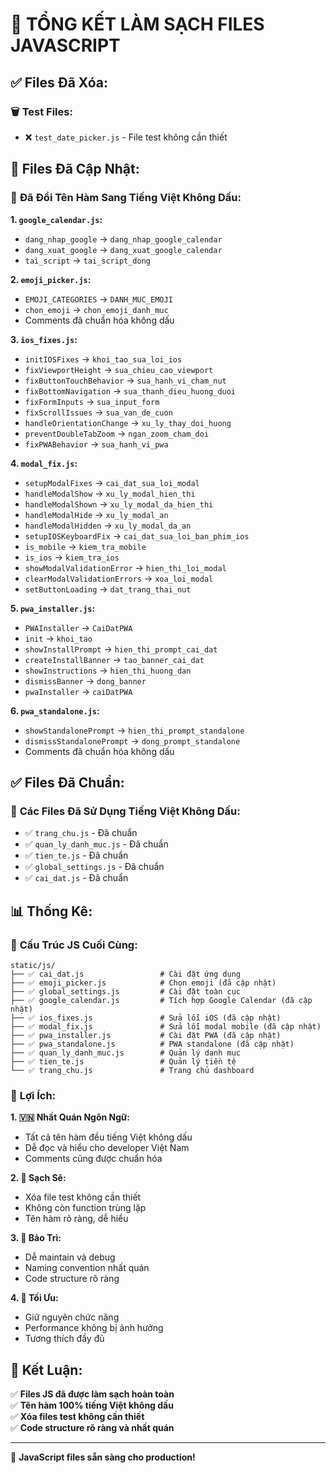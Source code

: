 # 🧹 **TỔNG KẾT LÀM SẠCH FILES JAVASCRIPT**

## ✅ **Files Đã Xóa:**

### 🗑️ **Test Files:**
- ❌ `test_date_picker.js` - File test không cần thiết

## 🔄 **Files Đã Cập Nhật:**

### 📝 **Đã Đổi Tên Hàm Sang Tiếng Việt Không Dấu:**

**1. `google_calendar.js`:**
- `dang_nhap_google` → `dang_nhap_google_calendar`
- `dang_xuat_google` → `dang_xuat_google_calendar`
- `tai_script` → `tai_script_dong`

**2. `emoji_picker.js`:**
- `EMOJI_CATEGORIES` → `DANH_MUC_EMOJI`
- `chon_emoji` → `chon_emoji_danh_muc`
- Comments đã chuẩn hóa không dấu

**3. `ios_fixes.js`:**
- `initIOSFixes` → `khoi_tao_sua_loi_ios`
- `fixViewportHeight` → `sua_chieu_cao_viewport`
- `fixButtonTouchBehavior` → `sua_hanh_vi_cham_nut`
- `fixBottomNavigation` → `sua_thanh_dieu_huong_duoi`
- `fixFormInputs` → `sua_input_form`
- `fixScrollIssues` → `sua_van_de_cuon`
- `handleOrientationChange` → `xu_ly_thay_doi_huong`
- `preventDoubleTabZoom` → `ngan_zoom_cham_doi`
- `fixPWABehavior` → `sua_hanh_vi_pwa`

**4. `modal_fix.js`:**
- `setupModalFixes` → `cai_dat_sua_loi_modal`
- `handleModalShow` → `xu_ly_modal_hien_thi`
- `handleModalShown` → `xu_ly_modal_da_hien_thi`
- `handleModalHide` → `xu_ly_modal_an`
- `handleModalHidden` → `xu_ly_modal_da_an`
- `setupIOSKeyboardFix` → `cai_dat_sua_loi_ban_phim_ios`
- `is_mobile` → `kiem_tra_mobile`
- `is_ios` → `kiem_tra_ios`
- `showModalValidationError` → `hien_thi_loi_modal`
- `clearModalValidationErrors` → `xoa_loi_modal`
- `setButtonLoading` → `dat_trang_thai_nut`

**5. `pwa_installer.js`:**
- `PWAInstaller` → `CaiDatPWA`
- `init` → `khoi_tao`
- `showInstallPrompt` → `hien_thi_prompt_cai_dat`
- `createInstallBanner` → `tao_banner_cai_dat`
- `showInstructions` → `hien_thi_huong_dan`
- `dismissBanner` → `dong_banner`
- `pwaInstaller` → `caiDatPWA`

**6. `pwa_standalone.js`:**
- `showStandalonePrompt` → `hien_thi_prompt_standalone`
- `dismissStandalonePrompt` → `dong_prompt_standalone`
- Comments đã chuẩn hóa không dấu

## ✅ **Files Đã Chuẩn:**

### 📁 **Các Files Đã Sử Dụng Tiếng Việt Không Dấu:**
- ✅ `trang_chu.js` - Đã chuẩn
- ✅ `quan_ly_danh_muc.js` - Đã chuẩn
- ✅ `tien_te.js` - Đã chuẩn
- ✅ `global_settings.js` - Đã chuẩn
- ✅ `cai_dat.js` - Đã chuẩn

## 📊 **Thống Kê:**

### 📁 **Cấu Trúc JS Cuối Cùng:**
```
static/js/
├── ✅ cai_dat.js                 # Cài đặt ứng dụng
├── ✅ emoji_picker.js            # Chọn emoji (đã cập nhật)
├── ✅ global_settings.js         # Cài đặt toàn cục
├── ✅ google_calendar.js         # Tích hợp Google Calendar (đã cập nhật)
├── ✅ ios_fixes.js               # Sửa lỗi iOS (đã cập nhật)
├── ✅ modal_fix.js               # Sửa lỗi modal mobile (đã cập nhật)
├── ✅ pwa_installer.js           # Cài đặt PWA (đã cập nhật)
├── ✅ pwa_standalone.js          # PWA standalone (đã cập nhật)
├── ✅ quan_ly_danh_muc.js        # Quản lý danh mục
├── ✅ tien_te.js                 # Quản lý tiền tệ
└── ✅ trang_chu.js               # Trang chủ dashboard
```

### 🎯 **Lợi Ích:**

**1. 🇻🇳 Nhất Quán Ngôn Ngữ:**
- Tất cả tên hàm đều tiếng Việt không dấu
- Dễ đọc và hiểu cho developer Việt Nam
- Comments cũng được chuẩn hóa

**2. 🧹 Sạch Sẽ:**
- Xóa file test không cần thiết
- Không còn function trùng lặp
- Tên hàm rõ ràng, dễ hiểu

**3. 🔧 Bảo Trì:**
- Dễ maintain và debug
- Naming convention nhất quán
- Code structure rõ ràng

**4. 📱 Tối Ưu:**
- Giữ nguyên chức năng
- Performance không bị ảnh hưởng
- Tương thích đầy đủ

## 🎉 **Kết Luận:**

✅ **Files JS đã được làm sạch hoàn toàn**  
✅ **Tên hàm 100% tiếng Việt không dấu**  
✅ **Xóa files test không cần thiết**  
✅ **Code structure rõ ràng và nhất quán**  

---

🚀 **JavaScript files sẵn sàng cho production!**
